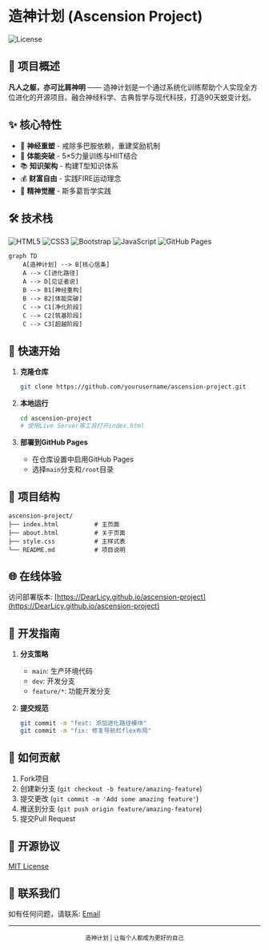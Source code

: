 # 造神计划 (Ascension Project)

![License](https://img.shields.io/badge/license-MIT-blue.svg)

## 🌟 项目概述

**凡人之躯，亦可比肩神明** —— 造神计划是一个通过系统化训练帮助个人实现全方位进化的开源项目。融合神经科学、古典哲学与现代科技，打造90天蜕变计划。

## ✨ 核心特性

- 🧠 **神经重塑** - 戒除多巴胺依赖，重建奖励机制
- 💪 **体能突破** - 5×5力量训练与HIIT结合
- 📚 **知识架构** - 构建T型知识体系
- 💰 **财富自由** - 实践FIRE运动理念
- 🧘 **精神觉醒** - 斯多葛哲学实践

## 🛠️ 技术栈

![HTML5](https://img.shields.io/badge/-HTML5-E34F26?logo=html5&logoColor=white)
![CSS3](https://img.shields.io/badge/-CSS3-1572B6?logo=css3&logoColor=white)
![Bootstrap](https://img.shields.io/badge/-Bootstrap-7952B3?logo=bootstrap&logoColor=white)
![JavaScript](https://img.shields.io/badge/-JavaScript-F7DF1E?logo=javascript&logoColor=black)
![GitHub Pages](https://img.shields.io/badge/-GitHub_Pages-222222?logo=github&logoColor=white)

```mermaid
graph TD
    A[造神计划] --> B[核心信条]
    A --> C[进化路径]
    A --> D[见证者说]
    B --> B1[神经重构]
    B --> B2[体能突破]
    C --> C1[净化阶段]
    C --> C2[筑基阶段]
    C --> C3[超越阶段]
```

## 🚀 快速开始

1. **克隆仓库**
   ```bash
   git clone https://github.com/yourusername/ascension-project.git
   ```

2. **本地运行**
   ```bash
   cd ascension-project
   # 使用Live Server等工具打开index.html
   ```

3. **部署到GitHub Pages**
   - 在仓库设置中启用GitHub Pages
   - 选择`main`分支和`/root`目录

## 📂 项目结构

```
ascension-project/
├── index.html          # 主页面
├── about.html          # 关于页面
├── style.css           # 主样式表
└── README.md           # 项目说明
```

## 🌐 在线体验

访问部署版本: [https://DearLicy.github.io/ascension-project](https://DearLicy.github.io/ascension-project)

## 🧪 开发指南

1. **分支策略**
   - `main`: 生产环境代码
   - `dev`: 开发分支
   - `feature/*`: 功能开发分支

2. **提交规范**
   ```bash
   git commit -m "feat: 添加进化路径模块"
   git commit -m "fix: 修复导航栏flex布局"
   ```

## 🤝 如何贡献

1. Fork项目
2. 创建新分支 (`git checkout -b feature/amazing-feature`)
3. 提交更改 (`git commit -m 'Add some amazing feature'`)
4. 推送到分支 (`git push origin feature/amazing-feature`)
5. 提交Pull Request

## 📜 开源协议

[MIT License](LICENSE)

## 📧 联系我们

如有任何问题，请联系: [Email](mailto:82719519@qq.com)

---

<div align="center">
  <sub>造神计划 | 让每个人都成为更好的自己</sub>
</div>
